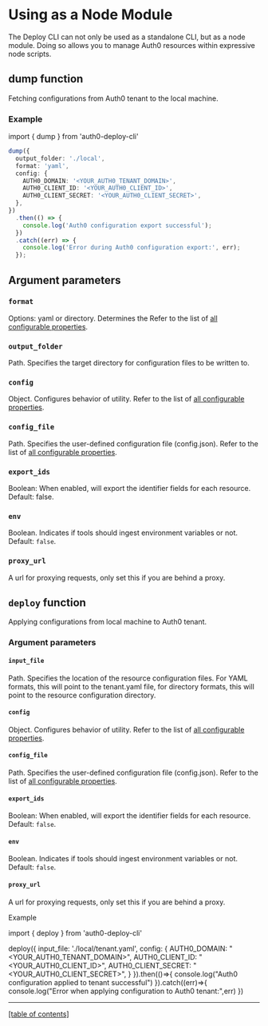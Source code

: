 # Using as a Node Module

The Deploy CLI can not only be used as a standalone CLI, but as a node module. Doing so allows you to manage Auth0 resources within expressive node scripts.

## dump function

Fetching configurations from Auth0 tenant to the local machine.

### Example

import { dump } from 'auth0-deploy-cli'

```ts
dump({
  output_folder: './local',
  format: 'yaml',
  config: {
    AUTH0_DOMAIN: '<YOUR_AUTH0_TENANT_DOMAIN>',
    AUTH0_CLIENT_ID: '<YOUR_AUTH0_CLIENT_ID>',
    AUTH0_CLIENT_SECRET: '<YOUR_AUTH0_CLIENT_SECRET>',
  },
})
  .then(() => {
    console.log('Auth0 configuration export successful');
  })
  .catch((err) => {
    console.log('Error during Auth0 configuration export:', err);
  });
```

## Argument parameters

### `format`

Options: yaml or directory. Determines the Refer to the list of [all configurable properties](./configuring-the-deploy-cli.md).

### `output_folder`

Path. Specifies the target directory for configuration files to be written to.

### `config`

Object. Configures behavior of utility. Refer to the list of [all configurable properties](./configuring-the-deploy-cli.md).

### `config_file`

Path. Specifies the user-defined configuration file (config.json). Refer to the list of [all configurable properties](./configuring-the-deploy-cli.md).

### `export_ids`

Boolean: When enabled, will export the identifier fields for each resource. Default: false.

### `env`

Boolean. Indicates if tools should ingest environment variables or not. Default: `false`.

### `proxy_url`

A url for proxying requests, only set this if you are behind a proxy.

## `deploy` function

Applying configurations from local machine to Auth0 tenant.

### Argument parameters

#### `input_file`

Path. Specifies the location of the resource configuration files. For YAML formats, this will point to the tenant.yaml file, for directory formats, this will point to the resource configuration directory.

#### `config`

Object. Configures behavior of utility. Refer to the list of [all configurable properties](./configuring-the-deploy-cli.md).

#### `config_file`

Path. Specifies the user-defined configuration file (config.json). Refer to the list of [all configurable properties](./configuring-the-deploy-cli.md).

#### `export_ids`

Boolean: When enabled, will export the identifier fields for each resource. Default: `false`.

#### `env`

Boolean. Indicates if tools should ingest environment variables or not. Default: `false`.

#### `proxy_url`

A url for proxying requests, only set this if you are behind a proxy.

Example

import { deploy } from 'auth0-deploy-cli'

deploy({
input_file: './local/tenant.yaml',
config: {
AUTH0_DOMAIN: "<YOUR_AUTH0_TENANT_DOMAIN>",
AUTH0_CLIENT_ID: "<YOUR_AUTH0_CLIENT_ID>",
AUTH0_CLIENT_SECRET: "<YOUR_AUTH0_CLIENT_SECRET>",
}
}).then(()=>{
console.log("Auth0 configuration applied to tenant successful")
}).catch((err)=>{
console.log("Error when applying configuration to Auth0 tenant:",err)
})

---

[[table of contents]](../README.md#documentation)
